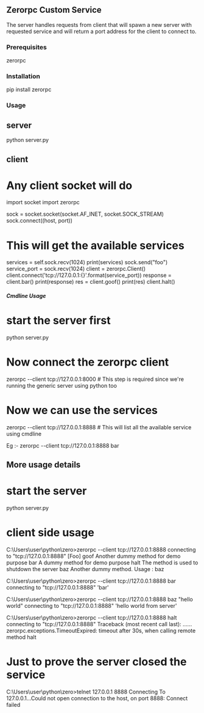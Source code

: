 Zerorpc Custom Service
------------------------

The server handles requests from client that will spawn a new server with requested service and will return a port address for
 the client to connect to.

### Prerequisites

zerorpc

### Installation

pip install zerorpc

### Usage

server
-------

python server.py

client
------

# Any client socket will do

import socket
import zerorpc

sock = socket.socket(socket.AF_INET, socket.SOCK_STREAM)
sock.connect((host, port))
# This will get the available services
services = self.sock.recv(1024)
print(services)
sock.send("foo")
service_port = sock.recv(1024)
client = zerorpc.Client()
client.connect('tcp://127.0.0.1:{}'.format(service_port))
response = client.bar()
print(response)
res = client.goof()
print(res)
client.halt()


##### Cmdline Usage

# start the server first
python server.py

# Now connect the zerorpc client
zerorpc --client tcp://127.0.0.1:8000 # This step is required since we're running the generic server using python too

# Now we can use the services
zerorpc --client tcp://127.0.0.1:8888 # This will list all the available service using cmdline

Eg :- zerorpc --client tcp://127.0.0.1:8888 bar



More usage details
------------------
# start the server
python server.py

# client side usage
C:\Users\user\python\zero>zerorpc --client tcp://127.0.0.1:8888
connecting to "tcp://127.0.0.1:8888"
[Foo]
goof Another dummy method for demo purpose
bar  A dummy method for demo purpose
halt The method is used to shutdown the server
baz  Another dummy method. Usage : baz <msg>


C:\Users\user\python\zero>zerorpc --client tcp://127.0.0.1:8888 bar
connecting to "tcp://127.0.0.1:8888"
'bar'

C:\Users\user\python\zero>zerorpc --client tcp://127.0.0.1:8888 baz "hello world"
connecting to "tcp://127.0.0.1:8888"
'hello world from server'

C:\Users\user\python\zero>zerorpc --client tcp://127.0.0.1:8888 halt
connecting to "tcp://127.0.0.1:8888"
Traceback (most recent call last):
......
zerorpc.exceptions.TimeoutExpired: timeout after 30s, when calling remote method halt

# Just to prove the server closed the service

C:\Users\user\python\zero>telnet 127.0.0.1 8888
Connecting To 127.0.0.1...Could not open connection to the host, on port 8888: Connect failed

